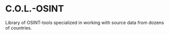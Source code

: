 # C.O.L.-OSINT
Library of OSINT-tools specialized in working with source data from dozens of countries.
